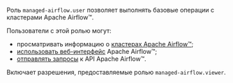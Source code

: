 Роль `managed-airflow.user` позволяет выполнять базовые операции с кластерами Apache Airflow™.

Пользователи с этой ролью могут:
* просматривать информацию о [кластерах Apache Airflow™](../../managed-airflow/concepts/index.md#cluster);
* [использовать веб-интерфейс](../../managed-airflow/operations/af-interfaces.md#web-gui) Apache Airflow™;
* [отправлять запросы](../../managed-airflow/operations/af-interfaces.md#rest-api) к API Apache Airflow™.

Включает разрешения, предоставляемые ролью `managed-airflow.viewer`.
